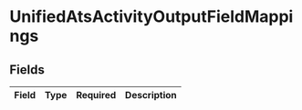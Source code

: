 # UnifiedAtsActivityOutputFieldMappings


## Fields

| Field       | Type        | Required    | Description |
| ----------- | ----------- | ----------- | ----------- |